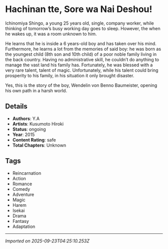 # Hachinan tte, Sore wa Nai Deshou!

Ichinomiya Shingo, a young 25 years old, single, company worker, while thinking of tomorrow’s busy working day goes to sleep. However, the when he wakes up, it was a room unknown to him.

He learns that he is inside a 6 years-old boy and has taken over his mind. Furthermore, he learns a lot from the memories of said boy: he was born as the youngest child (8th son and 10th child) of a poor noble family living in the back country. Having no administrative skill, he couldn’t do anything to manage the vast land his family has. Fortunately, he was blessed with a very rare talent, talent of magic. Unfortunately, while his talent could bring prosperity to his family, in his situation it only brought disaster.

Yes, this is the story of the boy, Wendelin von Benno Baumeister, opening his own path in a harsh world.

## Details
- **Authors**: Y.A
- **Artists**: Kusumoto Hiroki
- **Status**: ongoing
- **Year**: 2015
- **Content Rating**: safe
- **Total Chapters**: Unknown

## Tags
- Reincarnation
- Action
- Romance
- Comedy
- Adventure
- Magic
- Harem
- Isekai
- Drama
- Fantasy
- Adaptation

---
*Imported on 2025-09-23T04:25:10.253Z*
